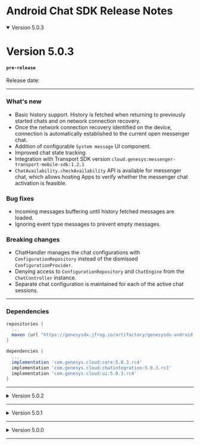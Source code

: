 
# Android Chat SDK Release Notes


<details open markdown="block">
<summary> Version 5.0.3 </summary>

# Version 5.0.3
#### `pre-release`   
Release date: 
___

### What's new 
- Basic history support. History is fetched when returning to previously started chats and on network connection recovery.
- Once the network connection recovery identified on the device, connection is automatically established to the current open messenger chat.
- Addition of configurable `System message` UI component.
- Improved chat state tracking.
- Integration with Transport SDK version `cloud.genesys:messenger-transport-mobile-sdk:1.2.1`
- `ChatAvailability.checkAvailability` API is available for messenger chat, which allows hosting Apps to verify whether the messenger chat activation is feasible.
 
### Bug fixes
- Incoming messages buffering until history fetched messages are loaded.
- Ignoring event type messages to prevent empty messages.

### Breaking changes
- ChatHandler manages the chat configurations with `ConfigurationRepository` instead of the dismissed `ConfigurationProvider`.
- Denying access to `ConfigurationRepository` and `ChatEngine` from the `ChatController` instance.
- Separate chat configuration is maintained for each of the active chat sessions.

---

### Dependencies 

```gradle
repositories {
  ...
  maven {url "https://genesysdx.jfrog.io/artifactory/genesysdx-android.dev"}
}

dependencies {
  ...
  implementation 'com.genesys.cloud:core:5.0.3.rc4'
  implementation 'com.genesys.cloud:chatintegration:5.0.3.rc3'
  implementation 'com.genesys.cloud:ui:5.0.3.rc4'
}
```

</details>

---

</details>
<details close markdown="block">
<summary> Version 5.0.2 </summary>

# Version 5.0.2
#### `pre-release`
Release date: 20 Feb 2022

### What's new 
- Chat configurations maintenance improvements. Seperating logic settings from UI related configurations.
- Loading messenger chat configurations and applying basic UI configurations on displayed messages.
- Enable chat configurations alternation by the hosting App before chat starts, with `ConfigurationsProvider` implementation. 
- Chat start can be prevented using `ChatSettings::enabled` property.
Failure to load chat configurations, fails the chat creation.
- Messenger chat engine support.
- Configurable UI components for `Fast scroll` button and `Datestamp` headers, were added to `ChatUIProvider`.
- UI configurations for `Timestamp` and `Readmore`, were added to `ChatUIProvider`.
- Integration with Transport SDK version `cloud.genesys:messenger-transport-mobile-sdk:1.1.14`.

### Bug fixes
- Fast scroll button visibility after voice recording.
- Double display of fast scroll button after configuration update.
- State and error events are now passed to the hosting App on the `main thread`.

### Breaking changes
- `Timestamp` UI configuration, `textStyleConfig` and `readMoreThreshold`, were relocated to `ChatUIProvider`. 
- `ChatScroller` renamed to `ChatFastScrollConfig` and is now available on `ChatUIProvider::FastScrollUIProvider`.
- `ChatUIProvider` instance can't be set over the `ChatController` instance. `ConfigurationsProvider` implementation should be used instead.
- `ConversationSettings` were dismissed, use `ConfigurationsProvider` instead.

--- 

### Dependencies 

```gradle
repositories {
  ...
  maven {url "https://genesysdx.jfrog.io/artifactory/genesysdx-android.dev"}
}

dependencies {
  ...
  implementation 'com.genesys.cloud:core:5.0.2.rc1'
  implementation 'com.genesys.cloud:chatintegration:5.0.2.rc2'
  implementation 'com.genesys.cloud:ui:5.0.2.rc4'
}
```

</details>

---

<details close markdown="block">

<summary> Version 5.0.1 </summary>

# Version 5.0.1
#### `pre-release`
Release date: 13 Dec 2021

### What's new 
- Chat engine support for the available chat types. The chat engine enables creation and control of chats not related to the displayed chat UI.  
- Javadoc and KDoc, technical documentation addition.  
- Integration with Transport SDK version `cloud.genesys:messenger-transport-mobile-sdk:1.1.12`.

### Breaking Changes
- namespacing and packages renaming to `com.genesys.cloud` prefix. 
- `engine` module removal. Content moved to `chatintegration` module.

---

### Dependencies 

> 👉  Artifacts are now located under JFrog artifactory

```gradle
repositories {
  ...
  maven {url "https://genesysdx.jfrog.io/artifactory/genesysdx-android.dev"}
}

dependencies {
  ...
  implementation 'com.genesys.cloud:core:5.0.1.rc3'
  implementation 'com.genesys.cloud:chatintegration:5.0.1.rc3'
  implementation 'com.genesys.cloud:ui:5.0.1.rc3'
}
```

</details>

---

<details close markdown="block">

<summary> Version 5.0.0 </summary>

# Version 5.0.0
#### `pre-release`
Release date: 14 Nov 2021

### What's new 
- Basic messenger chat support. 
- Basic error handling for messenger chat.
- Integration with Transport SDK version `com.genesys.sdk:transport:1.0.0.rc4`.

---

### Dependencies 

```gradle
repositories {
  ...
  maven {url "https://bold360ai-mobile-artifacts.s3.amazonaws.com/dx/android/dev/"}
}

dependencies {
  ...
  implementation 'com.nanorep.devcore:sdkcore:5.0.0.rc2'
  implementation 'com.nanorep.devconversation:engine:5.0.0.rc1'
  implementation 'com.nanorep.devconversation:chatintegration:5.0.0.rc1'
  implementation 'com.nanorep.devconversation:ui:5.0.0.rc4'
  implementation 'com.nanorep.devcore:accessibility:5.0.0.rc1'
}
```

</details>

---
